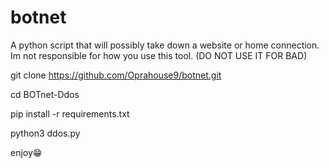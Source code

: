 # botnet
A python script that will possibly take down a website or home connection. Im not responsible for how you use this tool. (DO NOT USE IT FOR BAD)


git clone https://github.com/Oprahouse9/botnet.git

cd BOTnet-Ddos 

pip install -r requirements.txt 

python3 ddos.py


enjoy😁
